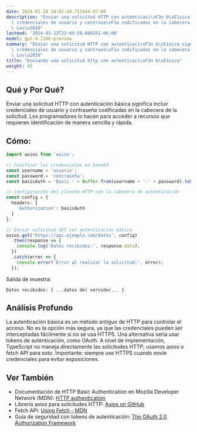 ```yaml
---
date: 2024-01-20 18:02:44.713444-07:00
description: "Enviar una solicitud HTTP con autenticaci\xF3n b\xE1sica significa incluir\
  \ credenciales de usuario y contrase\xF1a codificadas en la cabecera de la solicitud.\
  \ Los\u2026"
lastmod: '2024-03-13T22:44:58.800261-06:00'
model: gpt-4-1106-preview
summary: "Enviar una solicitud HTTP con autenticaci\xF3n b\xE1sica significa incluir\
  \ credenciales de usuario y contrase\xF1a codificadas en la cabecera de la solicitud.\
  \ Los\u2026"
title: "Enviando una solicitud http con autenticaci\xF3n b\xE1sica"
weight: 45
---
```


## Qué y Por Qué?
Enviar una solicitud HTTP con autenticación básica significa incluir credenciales de usuario y contraseña codificadas en la cabecera de la solicitud. Los programadores lo hacen para acceder a recursos que requieren identificación de manera sencilla y rápida.

## Cómo:

```TypeScript
import axios from 'axios';

// Codificar las credenciales en base64
const username = 'usuario';
const password = 'contraseña';
const basicAuth = 'Basic ' + Buffer.from(username + ':' + password).toString('base64');

// Configuración del cliente HTTP con la cabecera de autenticación
const config = {
  headers: {
    'Authorization': basicAuth
  }
};

// Enviar solicitud GET con autenticación básica
axios.get('https://api.ejemplo.com/datos', config)
  .then(response => {
    console.log('Datos recibidos:', response.data);
  })
  .catch(error => {
    console.error('Error al realizar la solicitud:', error);
  });
```

Salida de muestra:

```
Datos recibidos: { ...datos del servidor... }
```

## Análisis Profundo
La autenticación básica es un método antiguo de HTTP para controlar el acceso. No es la opción más segura, ya que las credenciales pueden ser interceptadas fácilmente si no se usa HTTPS. Una alternativa sería usar tokens de autenticación, como OAuth. A nivel de implementación, TypeScript no maneja directamente las solicitudes HTTP; usamos axios o fetch API para esto. Importante: siempre use HTTPS cuando envíe credenciales para evitar exposiciones.

## Ver También
- Documentación de HTTP Basic Authentication en Mozilla Developer Network (MDN): [HTTP authentication](https://developer.mozilla.org/en-US/docs/Web/HTTP/Authentication)
- Librería axios para solicitudes HTTP: [Axios on GitHub](https://github.com/axios/axios)
- Fetch API: [Using Fetch - MDN](https://developer.mozilla.org/en-US/docs/Web/API/Fetch_API/Using_Fetch)
- Guía de seguridad con tokens de autenticación: [The OAuth 2.0 Authorization Framework](https://oauth.net/2/)
